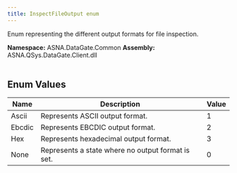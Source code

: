 ```yaml
---
title: InspectFileOutput enum
---
```


Enum representing the different output formats for file inspection.

**Namespace:** ASNA.DataGate.Common
**Assembly:** ASNA.QSys.DataGate.Client.dll
<br>
<br>

## Enum Values

| Name | Description | Value
| --- | --- | --- 
| Ascii | Represents ASCII output format. | 1 |
| Ebcdic | Represents EBCDIC output format. | 2 |
| Hex | Represents hexadecimal output format. | 3 |
| None | Represents a state where no output format is set. | 0 |
